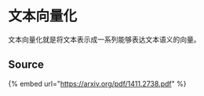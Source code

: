 # 文本向量化

文本向量化就是将文本表示成一系列能够表达文本语义的向量。



## Source

{% embed url="https://arxiv.org/pdf/1411.2738.pdf" %}



